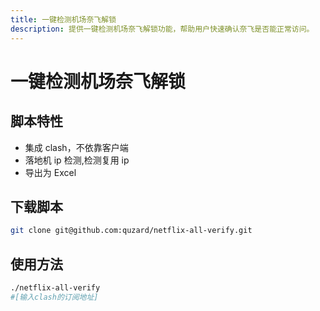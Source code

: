 ```yaml
---
title: 一键检测机场奈飞解锁
description: 提供一键检测机场奈飞解锁功能，帮助用户快速确认奈飞是否能正常访问。
---
```


# 一键检测机场奈飞解锁

## 脚本特性

- 集成 clash，不依靠客户端
- 落地机 ip 检测,检测复用 ip
- 导出为 Excel

## 下载脚本

```sh
git clone git@github.com:quzard/netflix-all-verify.git
```

## 使用方法

```sh
./netflix-all-verify
#[输入clash的订阅地址]
```
